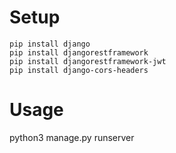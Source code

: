 # Setup

```
pip install django
pip install djangorestframework
pip install djangorestframework-jwt
pip install django-cors-headers
```

# Usage

python3 manage.py runserver